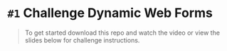 # ```#1``` Challenge Dynamic Web Forms

> To get started download this repo and watch the video or view the slides below for challenge instructions.

